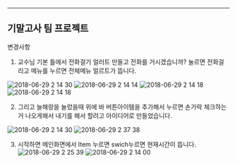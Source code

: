 ----------------
기말고사 팀 프로젝트
----------------
변경사항

1. 교수님 기본 틀에서 전화걸기 얼러트 만들고 전화를 거시겠습니까? 눌르면 전화걸리고 메뉴를 누르면 전체메뉴 얼르트가 뜹니다.

![2018-06-29 2 14 30](https://user-images.githubusercontent.com/37132895/42074460-60bdb47a-7ba7-11e8-80f9-aa52cffe065e.png)
![2018-06-29 2 14 14](https://user-images.githubusercontent.com/37132895/42074428-317a3238-7ba7-11e8-957b-45f6e71efdd4.png)
![2018-06-29 2 14 18](https://user-images.githubusercontent.com/37132895/42074485-85aa65a8-7ba7-11e8-96d5-24458764faf8.png)
![2018-06-29 2 14 18](https://user-images.githubusercontent.com/37132895/42074501-951386c8-7ba7-11e8-847b-5c9d645cbada.png)

2. 그리고 늘해랑을 눌렀을때 위에 바 버튼아이템을 추가해서 누르면 손가락 체크하는거 나오게해서 내기를 해서 할려고 아이디어로 만들었습니다.

![2018-06-29 2 14 30](https://user-images.githubusercontent.com/37132895/42074558-cc35a280-7ba7-11e8-9445-42e3247268e1.png)
![2018-06-29 2 37 38](https://user-images.githubusercontent.com/37132895/42075116-55365bae-7baa-11e8-914d-35aabae1a05e.png)




3. 시작하면 메인화면에서 Item 누르면 swich누르면 현재시간이 뜹니다.
![2018-06-29 2 25 39](https://user-images.githubusercontent.com/37132895/42075153-81a67d04-7baa-11e8-917f-ceb1bde2314f.png)
![2018-06-29 2 14 00](https://user-images.githubusercontent.com/37132895/42075158-844bd540-7baa-11e8-8486-ec305124cc84.png)
